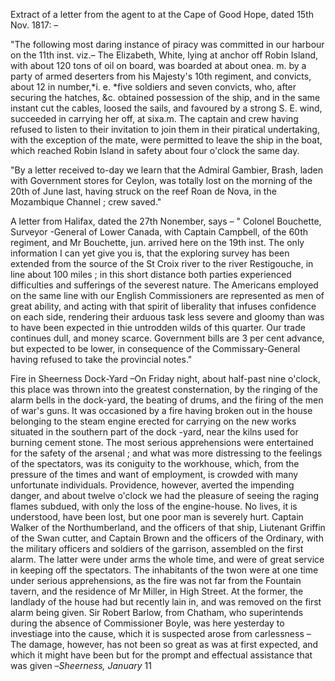 Extract of a letter from the agent to at the Cape of Good Hope, dated 15th Nov. 1817: –"The following most daring instance of piracy was committed in our harbour on the 11th inst. viz.– The Elizabeth, White, lying at anchor off Robin Island, with about 120 tons of oil on board, was boarded at about onea. m.  by a party of armed deserters from his Majesty's 10th regiment, and convicts, about 12 in number,*i. e. *five soldiers and seven convicts, who, after securing the hatches, &c. obtained possession of the ship, and in the same instant cut the cables, loosed the sails, and favoured by a strong S. E. wind, succeeded in carrying her off, at sixa.m. The captain and crew having refused to listen to their invitation to join them in their piratical undertaking, with the exception of the mate, were permitted to leave the ship in the boat, which reached Robin Island in safety about four o'clock the same day."By a letter received to-day we learn that the Admiral Gambier, Brash, laden with Government stores for Ceylon, was totally lost on the morning of the 20th of June last, having struck on the reef Roan de Nova, in the Mozambique Channel ; crew saved."A letter from Halifax, dated the 27th Nonember, says – " Colonel Bouchette, Surveyor -General of Lower Canada, with Captain Campbell, of the 60th regiment, and Mr Bouchette, jun. arrived here on the 19th inst. The only information I can yet give you is, that the exploring survey has been extended from the source of the St Croix river to the river Restigouche, in line about 100 miles ; in this short distance both parties experienced difficulties and sufferings of the severest nature. The Americans employed on the same line with our English Commissioners are represented as men of great ability, and acting with that spirit of liberality that infuses confidence on each side, rendering their arduous task less severe and gloomy than was to have been expected in thie untrodden wilds of this quarter. Our trade continues dull, and money scarce. Government bills are 3 per cent advance, but expected to be lower, in consequence of the Commissary-General having refused to take the provincial notes."Fire in Sheerness Dock-Yard –On Friday night, about half-past nine o'clock, this place was thrown into the greatest consternation, by the ringing of the alarm bells in the dock-yard, the beating of drums, and the firing of the men of war's guns. It was occasioned by a fire having broken out in the house belonging to the steam engine erected for carrying on the new works situated in the southern part of the dock -yard, near the kilns used for burning cement stone. The most serious apprehensions were entertained for the safety of the arsenal ; and what was more distressing to the feelings of the spectators, was its coniguity to the workhouse, which, from the pressure of the times and want of employment, is crowded with many unfortunate individuals. Providence, however, averted the impending danger, and about twelve o'clock we had the pleasure of seeing the raging flames subdued, with only the loss of the engine-house. No lives, it is understood, have been lost, but one poor man is severely hurt. Captain Walker of the Northumberland, and the officers of that ship, Liutenant Griffin of the Swan cutter, and Captain Brown and the officers of the Ordinary, with the military officers and soldiers of the garrison, assembled on the first alarm. The latter were under arms the whole time, and were of great service in keeping off the spectators. The inhabitants of the twon were at one time under serious apprehensions, as the fire was not far from the Fountain tavern, and the residence of Mr Miller, in High Street. At the former, the landlady of the house had but recently lain in, and was removed on the first alarm being given. Sir Robert Barlow, from Chatham, who superintends during the absence of Commissioner Boyle, was here yesterday to investiage into the cause, which it is suspected arose from carlessness – The damage, however, has not been so great as was at first expected, and which it might have been but for the prompt and effectual assistance that was given –*Sheerness, January*  11